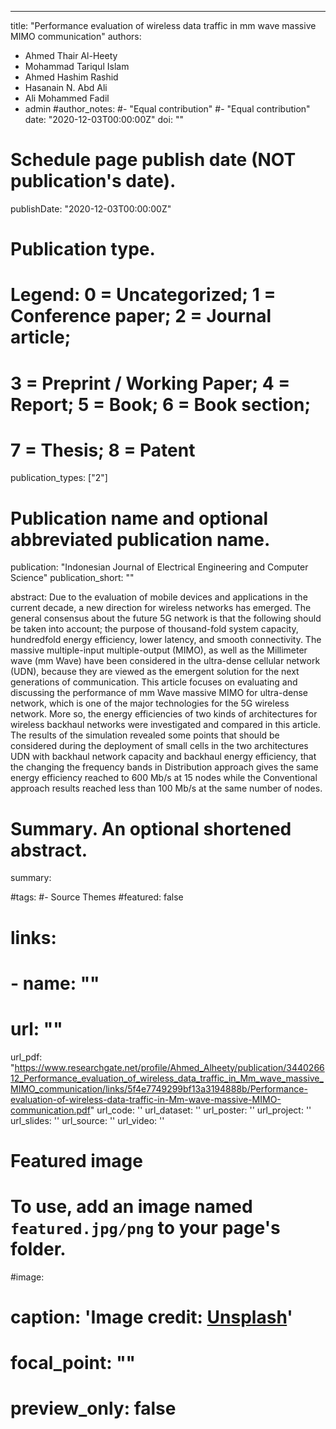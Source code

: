 ---
title: "Performance evaluation of wireless data traffic in mm wave massive MIMO communication"
authors:
- Ahmed Thair Al-Heety
- Mohammad Tariqul Islam
- Ahmed Hashim Rashid
- Hasanain N. Abd Ali
- Ali Mohammed Fadil
- admin
#author_notes:
#- "Equal contribution"
#- "Equal contribution"
date: "2020-12-03T00:00:00Z"
doi: ""

# Schedule page publish date (NOT publication's date).
publishDate: "2020-12-03T00:00:00Z"

# Publication type.
# Legend: 0 = Uncategorized; 1 = Conference paper; 2 = Journal article;
# 3 = Preprint / Working Paper; 4 = Report; 5 = Book; 6 = Book section;
# 7 = Thesis; 8 = Patent
publication_types: ["2"]

# Publication name and optional abbreviated publication name.
publication: "Indonesian Journal of Electrical Engineering and Computer Science"
publication_short: ""

abstract: Due to the evaluation of mobile devices and applications in the current decade, a new direction for wireless networks has emerged. The general consensus about the future 5G network is that the following should be taken into account; the purpose of thousand-fold system capacity, hundredfold energy efficiency, lower latency, and smooth connectivity. The massive multiple-input multiple-output (MIMO), as well as the Millimeter wave (mm Wave) have been considered in the ultra-dense cellular network (UDN), because they are viewed as the emergent solution for the next generations of communication. This article focuses on evaluating and discussing the performance of mm Wave massive MIMO for ultra-dense network, which is one of the major technologies for the 5G wireless network. More so, the energy efficiencies of two kinds of architectures for wireless backhaul networks were investigated and compared in this article. The results of the simulation revealed some points that should be considered during the deployment of small cells in the two architectures UDN with backhaul network capacity and backhaul energy efficiency, that the changing the frequency bands in Distribution approach gives the same energy efficiency reached to 600 Mb/s at 15 nodes while the Conventional approach results reached less than 100 Mb/s at the same number of nodes.
# Summary. An optional shortened abstract.
summary:

#tags:
#- Source Themes
#featured: false

# links:
# - name: ""
#   url: ""
url_pdf: "https://www.researchgate.net/profile/Ahmed_Alheety/publication/344026612_Performance_evaluation_of_wireless_data_traffic_in_Mm_wave_massive_MIMO_communication/links/5f4e7749299bf13a3194888b/Performance-evaluation-of-wireless-data-traffic-in-Mm-wave-massive-MIMO-communication.pdf"
url_code: ''
url_dataset: ''
url_poster: ''
url_project: ''
url_slides: ''
url_source: ''
url_video: ''

# Featured image
# To use, add an image named `featured.jpg/png` to your page's folder. 
#image:
#  caption: 'Image credit: [**Unsplash**](https://unsplash.com/photos/jdD8gXaTZsc)'
#  focal_point: ""
#  preview_only: false
